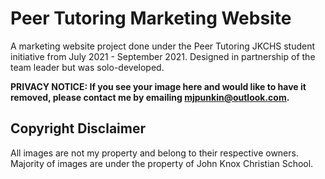 # Peer Tutoring Marketing Website
A marketing website project done under the Peer Tutoring JKCHS student initiative from July 2021 - September 2021. Designed in partnership of the team leader but was solo-developed.

**PRIVACY NOTICE: If you see your image here and would like to have it removed, please contact me by emailing mjpunkin@outlook.com.**
## Copyright Disclaimer
All images are not my property and belong to their respective owners. Majority of images are under the property of John Knox Christian School.
